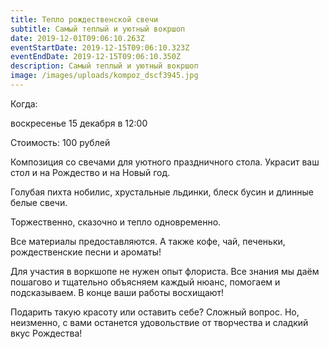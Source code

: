 ```yaml
---
title: Тепло рождественской свечи
subtitle: Самый теплый и уютный вокршоп
date: 2019-12-01T09:06:10.263Z
eventStartDate: 2019-12-15T09:06:10.323Z
eventEndDate: 2019-12-15T09:06:10.350Z
description: Самый теплый и уютный вокршоп
image: /images/uploads/kompoz_dscf3945.jpg
---
```

Когда:

воскресенье 15 декабря в 12:00

Стоимость: 100 рублей

Композиция со свечами для уютного праздничного стола. Украсит ваш стол и на Рождество и на Новый год.

Голубая пихта нобилис, хрустальные льдинки, блеск бусин и длинные белые свечи.

Торжественно, сказочно и тепло одновременно.

Все материалы предоставляются. А также кофе, чай, печеньки, рождественские песни и ароматы!

Для участия в воркшопе не нужен опыт флориста. Все знания мы даём пошагово и тщательно объясняем каждый нюанс, помогаем и подсказываем. В конце ваши работы восхищают!

Подарить такую красоту или оставить себе? Сложный вопрос. Но, неизменно, с вами останется удовольствие от творчества и сладкий вкус Рождества!
